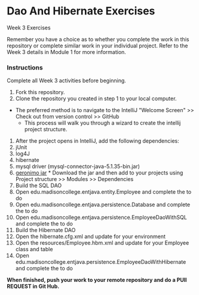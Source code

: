 # Dao And Hibernate Exercises
Week 3 Exercises

Remember you have a choice as to whether you complete the work in this 
repository or complete similar work in your individual project. Refer to the 
Week 3 details in Module 1 for more information.

### Instructions

Complete all Week 3 activities before beginning.

1. Fork this repository.
1. Clone the repository you created in step 1 to your local computer.
  * The preferred method is to navigate to the IntelliJ "Welcome Screen" >> Check out from version control >> GitHub
    * This process will walk you through a wizard to create the intellij 
    project structure.
1. After the project opens in IntelliJ, add the following dependencies:
  1. jUnit
  1. log4J
  1. hibernate
  1. mysql driver (mysql-connector-java-5.1.35-bin.jar)
  1. [geronimo jar](https://github.com/MadJavaEntSpring2016/Module1/tree/master/Week3)
    * Download the jar and then add to your projects using Project structure 
    >> Modules >> Dependencies
1. Build the SQL DAO
  1. Open edu.madisoncollege.entjava.entity.Employee and complete the to do
  1. Open edu.madisoncollege.entjava.persistence.Database and complete the to do
  1. Open edu.madisoncollege.entjava.persistence.EmployeeDaoWithSQL and 
complete the to do
1. Build the Hibernate DAO
  1. Open the hibernate.cfg.xml and update for your environment
  1. Open the resources/Employee.hbm.xml and update for your Employee class and
 table
  1. Open edu.madisoncollege.entjava.persistence.EmployeeDaoWithHibernate and 
complete the to do

**When finished, push your work to your remote repository and do a PUll 
REQUEST in Git Hub.**


